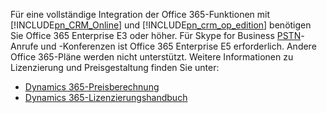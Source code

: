Für eine vollständige Integration der Office 365-Funktionen mit [!INCLUDE[pn_CRM_Online](pn-crm-online.md)] und [!INCLUDE[pn_crm_op_edition](pn-crm-onprem.md)] benötigen Sie Office 365 Enterprise E3 oder höher. Für Skype for Business [PSTN](https://support.office.com/article/What-is-PSTN-calling-3dc773b9-95e0-4448-b2f1-887c54022429)-Anrufe und -Konferenzen ist Office 365 Enterprise E5 erforderlich. Andere Office 365-Pläne werden nicht unterstützt. Weitere Informationen zu Lizenzierung und Preisgestaltung finden Sie unter:     

- [Dynamics 365-Preisberechnung](https://www.microsoft.com/dynamics365/pricing)<br>
- [Dynamics 365-Lizenzierungshandbuch](https://go.microsoft.com/fwlink/?LinkId=866544)
